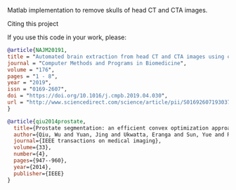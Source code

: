 Matlab implementation to remove skulls of head CT and CTA images.

Citing this project

If you use this code in your work, please:

```bibtex
@article{NAJM20191,
title = "Automated brain extraction from head CT and CTA images using convex optimization with shape propagation",
journal = "Computer Methods and Programs in Biomedicine",
volume = "176",
pages = "1 - 8",
year = "2019",
issn = "0169-2607",
doi = "https://doi.org/10.1016/j.cmpb.2019.04.030",
url = "http://www.sciencedirect.com/science/article/pii/S016926071930375X"
}

@article{qiu2014prostate,
  title={Prostate segmentation: an efficient convex optimization approach with axial symmetry using 3-D TRUS and MR images}, 
  author={Qiu, Wu and Yuan, Jing and Ukwatta, Eranga and Sun, Yue and Rajchl, Martin and Fenster, Aaron}, 
  journal={IEEE transactions on medical imaging}, 
  volume={33}, 
  number={4}, 
  pages={947--960}, 
  year={2014}, 
  publisher={IEEE} 
}
```
